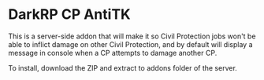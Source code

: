 DarkRP CP AntiTK
================

This is a server-side addon that will make it so Civil Protection jobs won't be able to inflict damage on other Civil Protection, and by default will display a message in console when a CP attempts to damage another CP.

To install, download the ZIP and extract to addons folder of the server.
